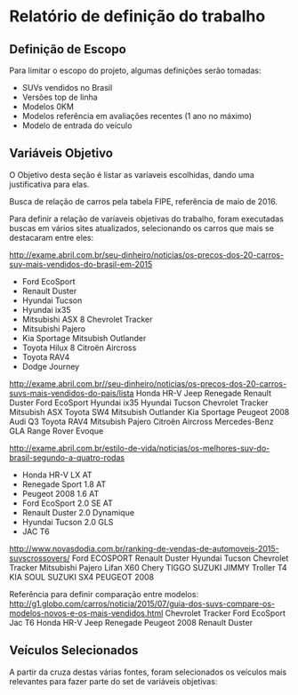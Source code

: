 # Relatório de definição do trabalho

## Definição de Escopo
Para limitar o escopo do projeto, algumas definições serão tomadas:
* SUVs vendidos no Brasil
* Versões top de linha 
* Modelos 0KM
* Modelos referência em avaliações recentes (1 ano no máximo)
* Modelo de entrada do veículo


## Variáveis Objetivo

O Objetivo desta seção é listar as varíaveis escolhidas, dando uma justificativa para elas.

Busca de relação de carros pela tabela FIPE, referência de maio de 2016.

Para definir a relação de varíaveis objetivas do trabalho, foram executadas buscas em vários sites atualizados, selecionando os carros que mais se destacaram entre eles:

http://exame.abril.com.br/seu-dinheiro/noticias/os-precos-dos-20-carros-suv-mais-vendidos-do-brasil-em-2015
* Ford EcoSport
* Renault Duster
* Hyundai Tucson
* Hyundai ix35
* Mitsubishi ASX
8 Chevrolet Tracker
* Mitsubishi Pajero
* Kia Sportage
 Mitsubish Outlander
* Toyota Hilux
8 Citroën Aircross
* Toyota RAV4
* Dodge Journey

http://exame.abril.com.br//seu-dinheiro/noticias/os-precos-dos-20-carros-suvs-mais-vendidos-do-pais/lista
Honda HR-V
Jeep Renegade
Renault Duster
Ford EcoSport
Hyundai ix35
Hyundai Tucson
Chevrolet Tracker
Mitsubish ASX
Toyota SW4
 Mitsubish Outlander
Kia Sportage
Peugeot 2008
Audi Q3
Toyota RAV4
Mitsubish Pajero
Citroën Aircross
Mercedes-Benz GLA
Range Rover Evoque


http://exame.abril.com.br/estilo-de-vida/noticias/os-melhores-suv-do-brasil-segundo-a-quatro-rodas
* Honda HR-V LX AT
* Renegade Sport 1.8 AT
* Peugeot 2008 1.6 AT
* Ford EcoSport 2.0 SE AT
* Renault Duster 2.0 Dynamique
* Hyundai Tucson 2.0 GLS
* JAC T6

http://www.novasdodia.com.br/ranking-de-vendas-de-automoveis-2015-suvscrossovers/
Ford ECOSPORT
Renault Duster
Hyundai Tucson
Chevrolet Tracker
Mitsubishi Pajero
Lifan X60
Chery TIGGO
SUZUKI JIMMY
Troller T4
KIA SOUL
SUZUKI SX4
PEUGEOT 2008


Referência para definir comparação entre modelos:
http://g1.globo.com/carros/noticia/2015/07/guia-dos-suvs-compare-os-modelos-novos-e-os-mais-vendidos.html
Chevrolet Tracker
Ford EcoSport
Jac T6
Honda HR-V
Jeep Renegade
Peugeot 2008
Renault Duster


## Veículos Selecionados
A partir da cruza destas várias fontes, foram selecionados os veículos mais relevantes para fazer parte do set de variáveis objetivas:


